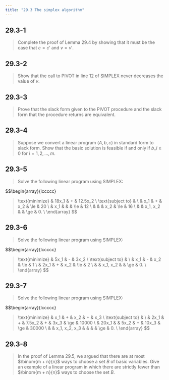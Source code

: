 ```yaml
---
title: "29.3 The simplex algorithm"
---
```


## 29.3-1

> Complete the proof of Lemma 29.4 by showing that it must be the case that $c = c'$ and $v = v'$.

## 29.3-2

> Show that the call to $\text{PIVOT}$ in line 12 of $\text{SIMPLEX}$ never decreases the value of $v$.

## 29.3-3

> Prove that the slack form given to the $\text{PIVOT}$ procedure and the slack form that the procedure returns are equivalent.

## 29.3-4

> Suppose we convert a linear program $(A, b, c)$ in standard form to slack form. Show that the basic solution is feasible if and only if $b\_i \ge 0$ for $i = 1, 2, \ldots, m$.

## 29.3-5

> Solve the following linear program using $\text{SIMPLEX}$:
>
> <div>
$$\begin{array}{lccccc}
> \text{minimize}   & 18x_1 & + & 12.5x_2 \\
> \text{subject to} & \\
>                   &   x_1 & + &     x_2 & \le & 20 \\
>                   &   x_1 &   &         & \le & 12 \\
>                   &       &   &     x_2 & \le & 16 \\
>                   &       & x_1, x_2 &  & \ge &  0. \\
> \end{array}
$$
</div>

## 29.3-6

> Solve the following linear program using $\text{SIMPLEX}$:
>
> <div>
$$\begin{array}{lccccc}
> \text{minimize}   & 5x_1 & - & 3x_2 \\
> \text{subject to} & \\
>                   &  x_1 & - &  x_2 & \le & 1 \\
>                   & 2x_1 & + &  x_2 & \le & 2 \\
>                   &      & x_1, x_2 & & \ge & 0. \\
> \end{array}
$$
</div>

## 29.3-7

> Solve the following linear program using $\text{SIMPLEX}$:
>
> <div>
$$\begin{array}{lccccc}
> \text{minimize}   &   x_1 & + &     x_2 & + &   x_3 \\
> \text{subject to} & \\
>                   &  2x_1 & + &  7.5x_2 & + &  3x_3 & \ge & 10000 \\
>                   & 20x_1 &   &    5x_2 & + & 10x_3 & \ge & 30000 \\
>                   &       & x_1, x_2, x_3 & & &     & \ge &     0. \\
> \end{array}
$$
</div>

## 29.3-8

> In the proof of Lemma 29.5, we argued that there are at most $\binom{m + n}{n}$ ways to choose a set $B$ of basic variables. Give an example of a linear program in which there are strictly fewer than $\binom{m + n}{n}$ ways to choose the set $B$.